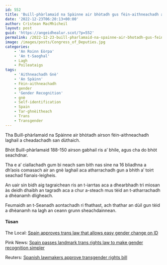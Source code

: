 ```yaml
---
id: 552
title: 'Buill-phàrlamaid na Spàinne air bhòtadh gus fèin-aithneachadh a cheadachadh'
date: '2022-12-23T06:20:13+00:00'
author: Crìstean MacMhìcheil
layout: post
guid: 'https://angeidhealur.scot/?p=552'
permalink: /2022-12-23-buill-pharlamaid-na-spainne-air-bhotadh-gus-fein-aithneachadh-a-cheadachadh/
image: /images/posts/Congress_of_Deputies.jpg
categories:
    - 'An Roinn Eòrpa'
    - 'An t-Saoghal'
    - Lagh
    - Poileataigs
tags:
    - 'Aithneachadh Gnè'
    - 'An Spàinn'
    - Fèin-aithneachadh
    - gender
    - 'Gender Recognition'
    - gnè
    - Self-identification
    - Spain
    - Tar-ghnèitheach
    - Trans
    - Transgender
---
```


Tha Buill-phàrlamaid na Spàinne air bhòtadh airson fèin-aithneachadh laghail a cheadachadh san dùthaich.

Bhòt Buill-phàrlamaid 188-150 airson gabhail ris a’ bhile, agus cha do bhòt seachdnar.

Tha e a’ ciallachadh gum bi neach sam bith nas sìne na 16 bliadhna a dh’aois comasach air an gnè laghail aca atharrachadh gun a bhith a’ toirt seachad fianais-leigheis.

An uair sin bidh aig tagraichean ris an t-iarrtas aca a dhearbhadh trì mìosan às deidh dhaibh an tagradh aca a chur a-steach mus tèid an t-atharrachadh a dhèanamh dligheach.

Feumaidh an t-Seanadh aontachadh ri fhathast, ach thathar an dùil gun tèid a dhèanamh na lagh an ceann grunn sheachdainnean.

#### Tùsan

The Local: [Spain approves trans law that allows easy gender change on ID  ](https://www.thelocal.es/20221222/confirmed-spain-approves-trans-rights-law/)

Pink News: [Spain passes landmark trans rights law to make gender recognition simpler](https://www.thepinknews.com/2022/12/22/spain-passes-trans-right-law-to-make-gender-recognition-simpler/)

Reuters: [Spanish lawmakers approve transgender rights bill](https://www.reuters.com/world/europe/spanish-lawmakers-approve-transgender-rights-bill-2022-12-22/)
